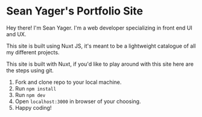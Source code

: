 # Sean Yager's Portfolio Site

Hey there! I'm Sean Yager.
I'm a web developer specializing in front end UI and UX.

This site is built using Nuxt JS, it's meant to be a lightweight catalogue of all my different projects.

This site is built with Nuxt, if you'd like to play around with this site here are the steps using git.

1. Fork and clone repo to your local machine.
2. Run `npm install`
3. Run `npm dev`
4. Open `localhost:3000` in browser of your choosing.
5. Happy coding!